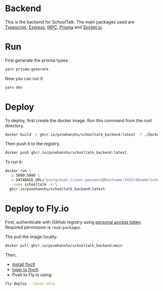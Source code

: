 # Backend

This is the backend for SchoolTalk. The main packages used are [Typescript](https://www.typescriptlang.org/), [Express](https://expressjs.com/), [tRPC](https://trpc.io/), [Prisma](https://www.prisma.io/) and [Socket.io](https://socket.io/).

# Run

First generate the prisma types:

```bash
yarn prisma:generate
```

Now you can run it

```bash
yarn dev
```

# Deploy

To deploy, first create the docker image. Run this command from the root directory.

```bash
docker build -t ghcr.io/psnehanshu/schooltalk_backend:latest -f ./Dockerfile.backend .
```

Then push it to the registry.

```bash
docker push ghcr.io/psnehanshu/schooltalk_backend:latest
```

To run it:

```bash
docker run \
  -p 5080:5080 \
  -e DATABASE_URL="postgresql://user:password@hostname:5432/dbname?schema=public" \
  --name schooltalk -d \
  ghcr.io/psnehanshu/schooltalk_backend:latest
```

# Deploy to Fly.io

First, authenticate with GitHub registry using [personal access token](https://github.com/settings/tokens). Required permission is `read:packages`.

The pull the image locally:

```bash
docker pull ghcr.io/psnehanshu/schooltalk_backend:main
```

Then,

- [Install flyctl](https://fly.io/docs/hands-on/install-flyctl/)
- [login to flyctl](https://fly.io/docs/getting-started/log-in-to-fly/).
- Push to Fly.io using:

```bash
fly deploy --local-only
```
